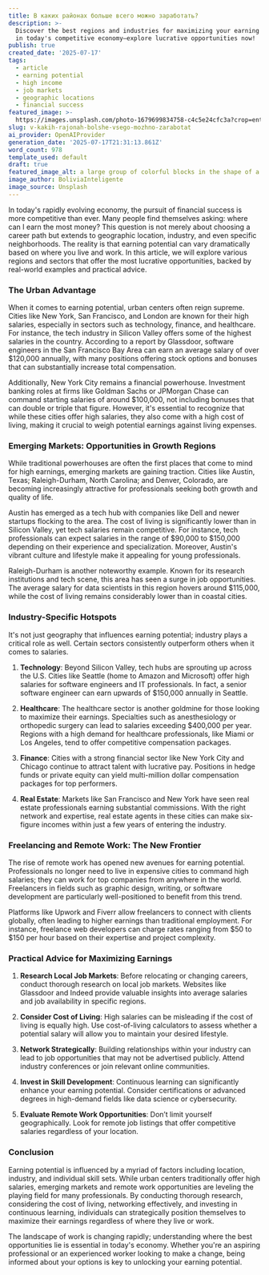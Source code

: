 ```yaml
---
title: В каких районах больше всего можно заработать?
description: >-
  Discover the best regions and industries for maximizing your earning potential
  in today's competitive economy—explore lucrative opportunities now!
publish: true
created_date: '2025-07-17'
tags:
  - article
  - earning potential
  - high income
  - job markets
  - geographic locations
  - financial success
featured_image: >-
  https://images.unsplash.com/photo-1679699834758-c4c5e24cfc3a?crop=entropy&cs=tinysrgb&fit=max&fm=jpg&ixid=M3w3NTU1NDV8MHwxfHNlYXJjaHwxfHwlRDAlOTIlMjAlRDAlQkElRDAlQjAlRDAlQkElRDAlQjglRDElODUlMjAlRDElODAlRDAlQjAlRDAlQjklRDAlQkUlRDAlQkQlRDAlQjAlRDElODUlMjAlRDAlQjElRDAlQkUlRDAlQkIlRDElOEMlRDElODglRDAlQjUlMjAlRDAlQjIlRDElODElRDAlQjUlRDAlQjMlRDAlQkUlMjAlRDAlQkMlRDAlQkUlRDAlQjYlRDAlQkQlRDAlQkUlMjAlRDAlQjclRDAlQjAlRDElODAlRDAlQjAlRDAlQjElRDAlQkUlRDElODIlRDAlQjAlRDElODIlRDElOEMlM0YlMjBjb25jZXB0JTIwYWJzdHJhY3QlMjBtb2Rlcm58ZW58MHwwfHx8MTc1Mjc4Nzg3NHww&ixlib=rb-4.1.0&q=80&w=1080
slug: v-kakih-rajonah-bolshe-vsego-mozhno-zarabotat
ai_provider: OpenAIProvider
generation_date: '2025-07-17T21:31:13.861Z'
word_count: 978
template_used: default
draft: true
featured_image_alt: a large group of colorful blocks in the shape of a city
image_author: BoliviaInteligente
image_source: Unsplash
---
```

In today's rapidly evolving economy, the pursuit of financial success is more competitive than ever. Many people find themselves asking: where can I earn the most money? This question is not merely about choosing a career path but extends to geographic location, industry, and even specific neighborhoods. The reality is that earning potential can vary dramatically based on where you live and work. In this article, we will explore various regions and sectors that offer the most lucrative opportunities, backed by real-world examples and practical advice.

### The Urban Advantage

When it comes to earning potential, urban centers often reign supreme. Cities like New York, San Francisco, and London are known for their high salaries, especially in sectors such as technology, finance, and healthcare. For instance, the tech industry in Silicon Valley offers some of the highest salaries in the country. According to a report by Glassdoor, software engineers in the San Francisco Bay Area can earn an average salary of over $120,000 annually, with many positions offering stock options and bonuses that can substantially increase total compensation.

Additionally, New York City remains a financial powerhouse. Investment banking roles at firms like Goldman Sachs or JPMorgan Chase can command starting salaries of around $100,000, not including bonuses that can double or triple that figure. However, it's essential to recognize that while these cities offer high salaries, they also come with a high cost of living, making it crucial to weigh potential earnings against living expenses.

### Emerging Markets: Opportunities in Growth Regions

While traditional powerhouses are often the first places that come to mind for high earnings, emerging markets are gaining traction. Cities like Austin, Texas; Raleigh-Durham, North Carolina; and Denver, Colorado, are becoming increasingly attractive for professionals seeking both growth and quality of life.

Austin has emerged as a tech hub with companies like Dell and newer startups flocking to the area. The cost of living is significantly lower than in Silicon Valley, yet tech salaries remain competitive. For instance, tech professionals can expect salaries in the range of $90,000 to $150,000 depending on their experience and specialization. Moreover, Austin's vibrant culture and lifestyle make it appealing for young professionals.

Raleigh-Durham is another noteworthy example. Known for its research institutions and tech scene, this area has seen a surge in job opportunities. The average salary for data scientists in this region hovers around $115,000, while the cost of living remains considerably lower than in coastal cities.

### Industry-Specific Hotspots

It's not just geography that influences earning potential; industry plays a critical role as well. Certain sectors consistently outperform others when it comes to salaries.

1. **Technology**: Beyond Silicon Valley, tech hubs are sprouting up across the U.S. Cities like Seattle (home to Amazon and Microsoft) offer high salaries for software engineers and IT professionals. In fact, a senior software engineer can earn upwards of $150,000 annually in Seattle.

2. **Healthcare**: The healthcare sector is another goldmine for those looking to maximize their earnings. Specialties such as anesthesiology or orthopedic surgery can lead to salaries exceeding $400,000 per year. Regions with a high demand for healthcare professionals, like Miami or Los Angeles, tend to offer competitive compensation packages.

3. **Finance**: Cities with a strong financial sector like New York City and Chicago continue to attract talent with lucrative pay. Positions in hedge funds or private equity can yield multi-million dollar compensation packages for top performers.

4. **Real Estate**: Markets like San Francisco and New York have seen real estate professionals earning substantial commissions. With the right network and expertise, real estate agents in these cities can make six-figure incomes within just a few years of entering the industry.

### Freelancing and Remote Work: The New Frontier

The rise of remote work has opened new avenues for earning potential. Professionals no longer need to live in expensive cities to command high salaries; they can work for top companies from anywhere in the world. Freelancers in fields such as graphic design, writing, or software development are particularly well-positioned to benefit from this trend.

Platforms like Upwork and Fiverr allow freelancers to connect with clients globally, often leading to higher earnings than traditional employment. For instance, freelance web developers can charge rates ranging from $50 to $150 per hour based on their expertise and project complexity. 

### Practical Advice for Maximizing Earnings

1. **Research Local Job Markets**: Before relocating or changing careers, conduct thorough research on local job markets. Websites like Glassdoor and Indeed provide valuable insights into average salaries and job availability in specific regions.

2. **Consider Cost of Living**: High salaries can be misleading if the cost of living is equally high. Use cost-of-living calculators to assess whether a potential salary will allow you to maintain your desired lifestyle.

3. **Network Strategically**: Building relationships within your industry can lead to job opportunities that may not be advertised publicly. Attend industry conferences or join relevant online communities.

4. **Invest in Skill Development**: Continuous learning can significantly enhance your earning potential. Consider certifications or advanced degrees in high-demand fields like data science or cybersecurity.

5. **Evaluate Remote Work Opportunities**: Don’t limit yourself geographically. Look for remote job listings that offer competitive salaries regardless of your location.

### Conclusion

Earning potential is influenced by a myriad of factors including location, industry, and individual skill sets. While urban centers traditionally offer high salaries, emerging markets and remote work opportunities are leveling the playing field for many professionals. By conducting thorough research, considering the cost of living, networking effectively, and investing in continuous learning, individuals can strategically position themselves to maximize their earnings regardless of where they live or work.

The landscape of work is changing rapidly; understanding where the best opportunities lie is essential in today's economy. Whether you're an aspiring professional or an experienced worker looking to make a change, being informed about your options is key to unlocking your earning potential.
